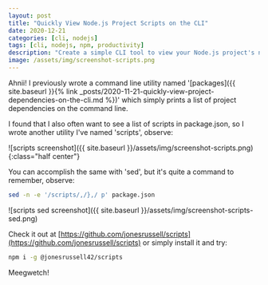 ```yaml
---
layout: post
title: "Quickly View Node.js Project Scripts on the CLI"
date: 2020-12-21
categories: [cli, nodejs]
tags: [cli, nodejs, npm, productivity]
description: "Create a simple CLI tool to view your Node.js project's npm scripts directly from the terminal."
image: /assets/img/screenshot-scripts.png
---
```


Ahnii! I previously wrote a command line utility named '[packages]({{ site.baseurl }}{% link _posts/2020-11-21-quickly-view-project-dependencies-on-the-cli.md %})' which simply prints a list of project dependencies on the command line.

I found that I also often want to see a list of scripts in package.json, so I wrote another utility I've named 'scripts', observe:

<p class="center" markdown="1">
![scripts screenshot]({{ site.baseurl }}/assets/img/screenshot-scripts.png){:class="half center"}
</p>

You can accomplish the same with 'sed', but it's quite a command to remember, observe:

```bash
sed -n -e '/scripts/,/},/ p' package.json
```

<p class="center" markdown="1">
![scripts sed screenshot]({{ site.baseurl }}/assets/img/screenshot-scripts-sed.png)
</p>


Check it out at [https://github.com/jonesrussell/scripts](https://github.com/jonesrussell/scripts) or simply install it and try:

```sh
npm i -g @jonesrussell42/scripts
```

Meegwetch!

